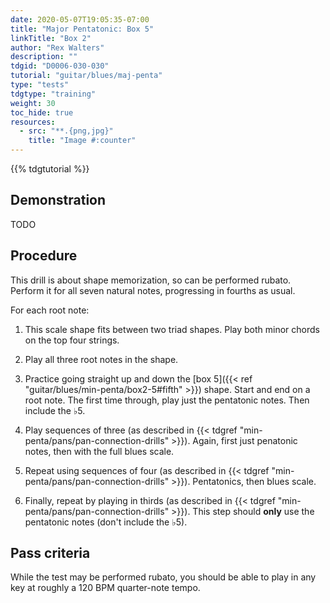 ```yaml
---
date: 2020-05-07T19:05:35-07:00
title: "Major Pentatonic: Box 5"
linkTitle: "Box 2"
author: "Rex Walters"
description: ""
tdgid: "D0006-030-030"
tutorial: "guitar/blues/maj-penta"
type: "tests"
tdgtype: "training"
weight: 30
toc_hide: true
resources:
  - src: "**.{png,jpg}"
    title: "Image #:counter"
---
```


{{% tdgtutorial %}}

## Demonstration

TODO

## Procedure

This drill is about shape memorization, so can be performed rubato. Perform it
for all seven natural notes, progressing in fourths as usual.

For each root note:

1. This scale shape fits between two triad shapes. Play both minor chords on the
   top four strings.

2. Play all three root notes in the shape.

3. Practice going straight up and down the [box 5]({{< ref
   "guitar/blues/min-penta/box2-5#fifth" >}}) shape. Start and end on a root
   note. The first time through, play just the pentatonic notes. Then include
   the &flat;5.
   
4. Play sequences of three (as described in {{< tdgref
   "min-penta/pans/pan-connection-drills" >}}). Again, first just penatonic
   notes, then with the full blues scale.

5. Repeat using sequences of four (as described in {{< tdgref
   "min-penta/pans/pan-connection-drills" >}}). Pentatonics, then blues scale.

6. Finally, repeat by playing in thirds (as described in {{< tdgref
   "min-penta/pans/pan-connection-drills" >}}). This step should **only** use the
   pentatonic notes (don't include the &flat;5).

## Pass criteria

While the test may be performed rubato, you should be able to play in any key at
roughly a 120 BPM quarter-note tempo.
